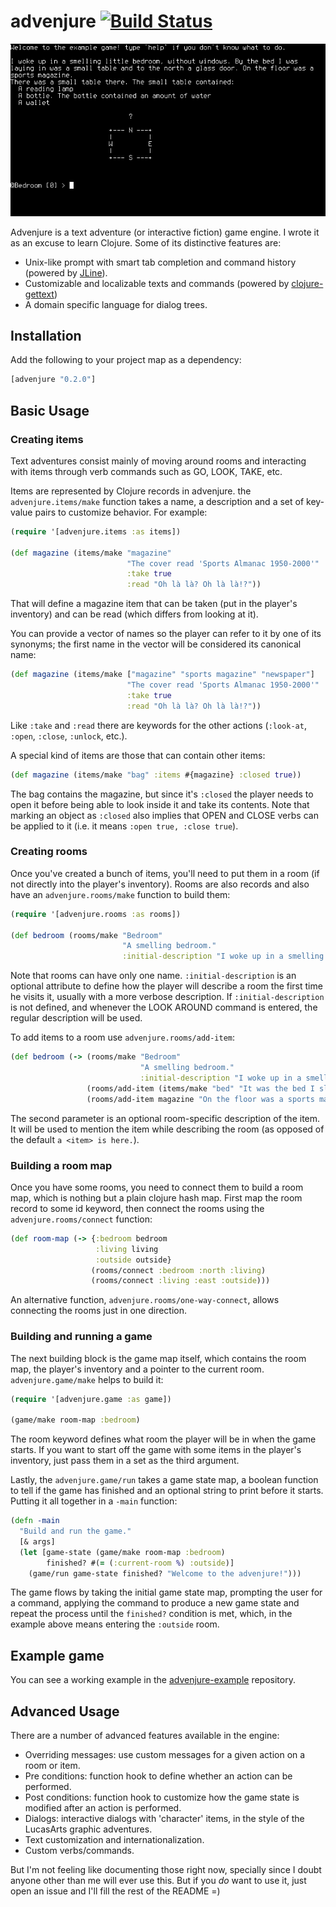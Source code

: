 # advenjure [![Build Status](https://secure.travis-ci.org/facundoolano/advenjure.png)](http://travis-ci.org/facundoolano/advenjure)

![Example game](example.gif)

Advenjure is a text adventure (or interactive fiction) game engine. I wrote it as an excuse to learn Clojure.
Some of its distinctive features are:

  * Unix-like prompt with smart tab completion and command history (powered by [JLine](https://github.com/jline/jline2)).
  * Customizable and localizable texts and commands (powered by [clojure-gettext](https://github.com/facundoolano/clojure-gettext))
  * A domain specific language for dialog trees.

## Installation

Add the following to your project map as a dependency:

```clojure
[advenjure "0.2.0"]
```

## Basic Usage

### Creating items

Text adventures consist mainly of moving around rooms and interacting with items
through verb commands such as GO, LOOK, TAKE, etc.

Items are represented by Clojure records in advenjure. the `advenjure.items/make`
function takes a name, a description and a set of key-value pairs to customize behavior.
For example:

```clojure
(require '[advenjure.items :as items])

(def magazine (items/make "magazine"
                          "The cover read 'Sports Almanac 1950-2000'"
                          :take true
                          :read "Oh là là? Oh là là!?"))
```

That will define a magazine item that can be taken (put in the player's inventory)
and can be read (which differs from looking at it).

You can provide a vector of names so the player can refer to it by one of its synonyms;
the first name in the vector will be considered its canonical name:

```clojure
(def magazine (items/make ["magazine" "sports magazine" "newspaper"]
                          "The cover read 'Sports Almanac 1950-2000'"
                          :take true
                          :read "Oh là là? Oh là là!?"))
```

Like `:take` and `:read` there are keywords for the other actions
(`:look-at`, `:open`, `:close`, `:unlock`, etc.).

A special kind of items are those that can contain other items:

```clojure
(def magazine (items/make "bag" :items #{magazine} :closed true))
```

The bag contains the magazine, but since it's `:closed` the player needs to open it
before being able to look inside it and take its contents. Note that marking an
object as `:closed` also implies that OPEN and CLOSE verbs can be applied to it
(i.e. it means `:open true, :close true`).

### Creating rooms

Once you've created a bunch of items, you'll need to put them in a room (if not directly
into the player's inventory). Rooms are also records and also have an
`advenjure.rooms/make` function to build them:

```clojure
(require '[advenjure.rooms :as rooms])

(def bedroom (rooms/make "Bedroom"
                         "A smelling bedroom."
                         :initial-description "I woke up in a smelling little bedroom, without windows."))
```

Note that rooms can have only one name. `:initial-description` is an optional attribute
to define how the player will describe a room the first time he visits it,
usually with a more verbose description. If `:initial-description` is not defined,
and whenever the LOOK AROUND command is entered, the regular description will be used.

To add items to a room use `advenjure.rooms/add-item`:

```clojure
(def bedroom (-> (rooms/make "Bedroom"
                             "A smelling bedroom."
                             :initial-description "I woke up in a smelling little bedroom, without windows.")
                 (rooms/add-item (items/make "bed" "It was the bed I slept in."))
                 (rooms/add-item magazine "On the floor was a sports magazine.")))
```

The second parameter is an optional room-specific description of the item. It will be used
to mention the item while describing the room (as opposed of the default `a <item> is here.`).

### Building a room map

Once you have some rooms, you need to connect them to build a room map, which is
nothing but a plain clojure hash map. First map the room record to some id keyword,
then connect the rooms using the `advenjure.rooms/connect` function:

```clojure
(def room-map (-> {:bedroom bedroom
                   :living living
                   :outside outside}
                  (rooms/connect :bedroom :north :living)
                  (rooms/connect :living :east :outside)))
```

An alternative function, `advenjure.rooms/one-way-connect`, allows connecting the
rooms just in one direction.

### Building and running a game

The next building block is the game map itself, which contains the room map,
the player's inventory and a pointer to the current room. `advenjure.game/make`
helps to build it:

```clojure
(require '[advenjure.game :as game])

(game/make room-map :bedroom)
```

The room keyword defines what room the player will be in when the game starts.
If you want to start off the game with some items in the player's inventory,
just pass them in a set as the third argument.

Lastly, the `advenjure.game/run` takes a game state map, a boolean function
to tell if the game has finished and an optional string to print before it starts.
Putting it all together in a `-main` function:

```clojure
(defn -main
  "Build and run the game."
  [& args]
  (let [game-state (game/make room-map :bedroom)
        finished? #(= (:current-room %) :outside)]
    (game/run game-state finished? "Welcome to the advenjure!")))
```

The game flows by taking the initial game state map, prompting the user for a command,
applying the command to produce a new game state and repeat the process until the
`finished?` condition is met, which, in the example above means entering the
`:outside` room.

## Example game

You can see a working example in the [advenjure-example](https://github.com/facundoolano/advenjure-example) repository.

## Advanced Usage

There are a number of advanced features available in the engine:

  * Overriding messages: use custom messages for a given action on a room or item.
  * Pre conditions: function hook to define whether an action can be performed.
  * Post conditions: function hook to customize how the game state is modified after an action is performed.
  * Dialogs: interactive dialogs with 'character' items, in the style of the LucasArts graphic adventures.
  * Text customization and internationalization.
  * Custom verbs/commands.

But I'm not feeling like documenting those right now, specially since I doubt
anyone other than me will ever use this. But if you *do* want to use it, just open an issue
and I'll fill the rest of the README =)




